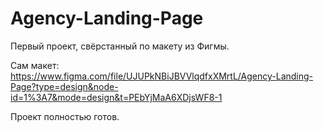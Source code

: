 # Agency-Landing-Page
Первый проект, свёрстанный по макету из Фигмы.

Сам макет: https://www.figma.com/file/UJUPkNBiJBVVlqdfxXMrtL/Agency-Landing-Page?type=design&node-id=1%3A7&mode=design&t=PEbYjMaA6XDjsWF8-1

Проект полностью готов.
